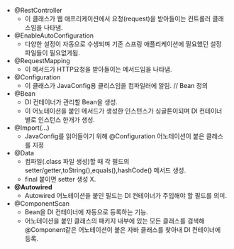 - @RestController
	- 이 클래스가 웹 애프리케이션에서 요청(request)을 받아들이는 컨트롤러 클래스임을 나타냄.
- @EnableAutoConfiguration
	- 다양한 설정이 자동으로 수생되며 기존 스프링 애플리케이션에 필요했던 설정 파일들이 필요없게됨.
- @RequestMapping
	- 이 메서드가 HTTP요청을 받아들이는 메서드임을 나타냄.
- @Configuration
	- 이 클래스가 JavaConfig용 클리스임을 컴파일러에 알림. // Bean 정의
- @Bean
	- DI 컨테이너가 관리할 Bean을 생성.
	- 이 어노테이션을 붙인 메서드가 생성한 인스턴스가 싱글톤이되며 DI 컨테이너별로 인스턴스 한개가 생성.
- @Import(...)
	- JavaConfig를 읽어들이기 위해 @Configuration 어노테이션이 붙은 클래스를 지정
- @Data
	- 컴파일(.class 파일 생성)할 때 각 필드의 setter/getter,toString(),equals(),hashCode() 메서드 생성.
	- final 붙이면 setter 생성 X.
- __@Autowired__
	- Autowired 어노테이션을 붙인 필드는 DI 컨테이너가 주입해야 할 필드를 의미.
- @ComponentScan
	- Bean을 DI 컨테이너에 자동으로 등록하는 기능.
	- 어노테이션을 붙인 클래스의 패키지 내부에 있는 모든 클래스를 검색해 @Component같은 어노테이션이 붙은 자바 클래스를 찾아내 DI 컨테이너에 등록.